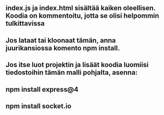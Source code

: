 ## index.js ja index.html sisältää kaiken oleellisen. Koodia on kommentoitu, jotta se olisi helpommin tulkittavissa

## Jos lataat tai kloonaat tämän, anna juurikansiossa komento npm install.

## Jos itse luot projektin ja lisäät koodia luomiisi tiedostoihin tämän malli pohjalta, asenna:
## npm install express@4
## npm install socket.io
